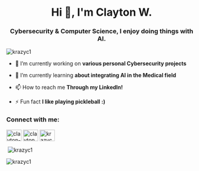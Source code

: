 <h1 align="center">Hi 👋, I'm Clayton W.</h1>
<h3 align="center">Cybersecurity & Computer Science, I enjoy doing things with AI.</h3>

<p align="left"> <img src="https://komarev.com/ghpvc/?username=krazyc1&label=Profile%20views&color=c40000&style=flat" alt="krazyc1" /> </p>

- 🔭 I’m currently working on **various personal Cybersecurity projects**

- 🌱 I’m currently learning **about integrating AI in the Medical field**

- 📫 How to reach me **Through my LinkedIn!**

- ⚡ Fun fact **I like playing pickleball :)**

<h3 align="left">Connect with me:</h3>
<p align="left">
<a href="https://linkedin.com/in/clayton-wenzel" target="blank"><img align="center" src="https://raw.githubusercontent.com/rahuldkjain/github-profile-readme-generator/master/src/images/icons/Social/linked-in-alt.svg" alt="clayton-wenzel" height="30" width="40" /></a>
<a href="https://www.hackerrank.com/clayton24" target="blank"><img align="center" src="https://raw.githubusercontent.com/rahuldkjain/github-profile-readme-generator/master/src/images/icons/Social/hackerrank.svg" alt="clayton24" height="30" width="40" /></a>
<a href="https://www.leetcode.com/krazyc1" target="blank"><img align="center" src="https://raw.githubusercontent.com/rahuldkjain/github-profile-readme-generator/master/src/images/icons/Social/leet-code.svg" alt="krazyc1" height="30" width="40" /></a>
</p>

<p>&nbsp;<img align="center" src="https://github-readme-stats.vercel.app/api?username=krazyc1&show_icons=true&theme=radical&locale=en" alt="krazyc1" /></p>

<p><img align="center" src="https://github-readme-streak-stats.herokuapp.com/?user=krazyc1&theme=dark" alt="krazyc1" /></p>

